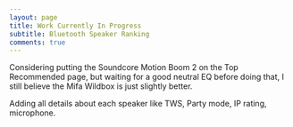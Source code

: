```yaml
---
layout: page
title: Work Currently In Progress
subtitle: Bluetooth Speaker Ranking
comments: true
---
```


Considering putting the Soundcore Motion Boom 2 on the Top Recommended page, but waiting for a good neutral EQ before doing that, I still believe the Mifa Wildbox is just slightly better.

Adding all details about each speaker like TWS, Party mode, IP rating, microphone.
